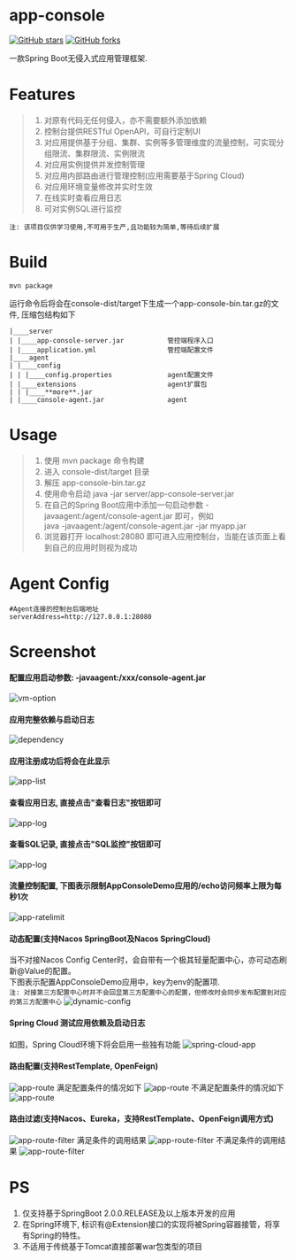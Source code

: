 # app-console
[![GitHub stars](https://img.shields.io/github/stars/icodening/app-console.svg)](https://github.com/icodening/app-console)
[![GitHub forks](https://img.shields.io/github/forks/icodening/app-console.svg)](https://github.com/icodening/app-console)

一款Spring Boot无侵入式应用管理框架.

# Features
>1. 对原有代码无任何侵入，亦不需要额外添加依赖
>2. 控制台提供RESTful OpenAPI，可自行定制UI
>3. 对应用提供基于分组、集群、实例等多管理维度的流量控制，可实现分组限流、集群限流、实例限流
>4. 对应用实例提供并发控制管理
>5. 对应用内部路由进行管理控制(应用需要基于Spring Cloud)  
>6. 对应用环境变量修改并实时生效 
>7. 在线实时查看应用日志
>8. 可对实例SQL进行监控

``注: 该项目仅供学习使用,不可用于生产,且功能较为简单,等待后续扩展``
# Build 
````shell script
mvn package  
````
运行命令后将会在console-dist/target下生成一个app-console-bin.tar.gz的文件, 压缩包结构如下

````
|____server
| |____app-console-server.jar           管控端程序入口
| |____application.yml                  管控端配置文件
|____agent
| |____config
| | |____config.properties              agent配置文件
| |____extensions                       agent扩展包
| | |____**more**.jar                   
| |____console-agent.jar                agent
````

# Usage

> 1. 使用 mvn package 命令构建
> 2. 进入 console-dist/target 目录
> 3. 解压 app-console-bin.tar.gz
> 4. 使用命令启动 java -jar server/app-console-server.jar
> 5. 在自己的Spring Boot应用中添加一句启动参数 -javaagent:/agent/console-agent.jar 即可，例如  
>    java -javaagent:/agent/console-agent.jar -jar myapp.jar  
> 6. 浏览器打开 localhost:28080 即可进入应用控制台，当能在该页面上看到自己的应用时则视为成功

# Agent Config
````
#Agent连接的控制台后端地址
serverAddress=http://127.0.0.1:28080 
````

# Screenshot
#### 配置应用启动参数: -javaagent:/xxx/console-agent.jar
![vm-option](./docs/images/usage-vmoption.png)

#### 应用完整依赖与启动日志
![dependency](./docs/images/adapterLog.png)

#### 应用注册成功后将会在此显示
![app-list](./docs/images/applist.png)

#### 查看应用日志, 直接点击"查看日志"按钮即可
![app-log](./docs/images/log.png)

#### 查看SQL记录, 直接点击"SQL监控"按钮即可
![app-log](./docs/images/sqlmonitor.png)

#### 流量控制配置, 下图表示限制AppConsoleDemo应用的/echo访问频率上限为每秒1次
![app-ratelimit](./docs/images/ratelimit.png)

#### 动态配置(支持Nacos SpringBoot及Nacos SpringCloud)
当不对接Nacos Config Center时，会自带有一个极其轻量配置中心，亦可动态刷新@Value的配置。   
下图表示配置AppConsoleDemo应用中，key为env的配置项.  
``注: 对接第三方配置中心时并不会回显第三方配置中心的配置，但修改时会同步发布配置到对应的第三方配置中心``
![dynamic-config](./docs/images/dynamicConfig.png)

#### Spring Cloud 测试应用依赖及启动日志
如图，Spring Cloud环境下将会启用一些独有功能
![spring-cloud-app](./docs/images/serviceConsumerDependencies.png)
#### 路由配置(支持RestTemplate, OpenFeign)
![app-route](./docs/images/dynamicRouter.png)
满足配置条件的情况如下
![app-route](./docs/images/dynamicRouteResult.png)
不满足配置条件的情况如下
![app-route](./docs/images/dynamicRouteResult2.png)

#### 路由过滤(支持Nacos、Eureka，支持RestTemplate、OpenFeign调用方式)
![app-route-filter](./docs/images/routeFilter.png)
满足条件的调用结果
![app-route-filter](./docs/images/routeFilterResult.png)
不满足条件的调用结果
![app-route-filter](./docs/images/routeFilterResult2.png)
# PS
1. 仅支持基于SpringBoot 2.0.0.RELEASE及以上版本开发的应用
2. 在Spring环境下, 标识有@Extension接口的实现将被Spring容器接管，将享有Spring的特性。
3. 不适用于传统基于Tomcat直接部署war包类型的项目
